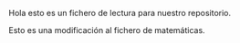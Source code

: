Hola esto es un fichero de lectura para nuestro repositorio.


Esto es una modificación al fichero de matemáticas.
